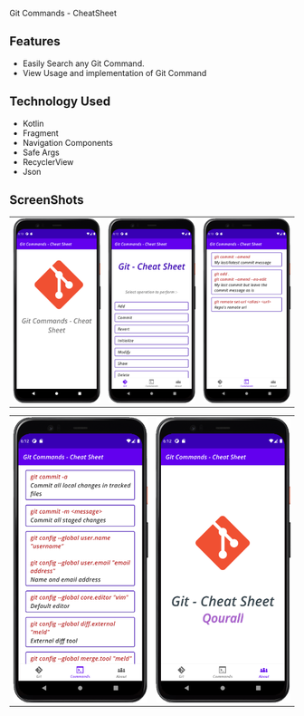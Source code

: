 Git Commands - CheatSheet

## Features
- Easily Search any Git Command. 
- View Usage and implementation of Git Command

## Technology Used
- Kotlin
- Fragment
- Navigation Components
- Safe Args
- RecyclerView
- Json

## ScreenShots

| | | |
|:----:|:----:|:----:|
| <img alt="SS_1" src="ScreenShots/001.png"> | <img alt="SS_2" src="ScreenShots/002.png"> | <img alt="SS_3" src="ScreenShots/003.png"> |

| | |
|:----:|:----:|
|<img alt="SS_6" src="ScreenShots/004.png"> | <img alt="SS_1" src="ScreenShots/005.png"> |

